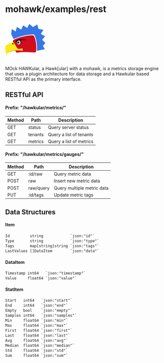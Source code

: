 

# mohawk/examples/rest

![Mohawk](/images/logo-128.png?raw=true "Mohawk Logo")

MOck HAWKular, a Hawk[ular] with a mohawk, is a metrics storage engine that uses a plugin architecture for data storage and a Hawkular based RESTful API as the primary interface.

## RESTful API

#### Prefix: "/hawkular/metrics/"

| Method | Path           | Description             |
|--------|----------------|-------------------------|
| GET    | status         | Query server status     |
| GET    | tenants        | Query a list of tenants |
| GET    | metrics        | Query a list of metrics |

#### Prefix: "/hawkular/metrics/gauges/"

| Method | Path           | Description                    |
|--------|----------------|--------------------------------|
| GET    | :id/raw        | Query metric data              |
| POST   | raw            | Insert new metric data         |
| POST   | raw/query      | Query multiple metric data     |
| PUT    | :id/tags       | Update metric tags             |

## Data Structures

#### Item

	Id         string            `json:"id"`
	Type       string            `json:"type"`
	Tags       map[string]string `json:"tags"`
	LastValues []DataItem        `json:"data"`

#### DataItem

	Timestamp int64   `json:"timestamp"`
	Value     float64 `json:"value"`

#### StatItem

	Start   int64   `json:"start"`
	End     int64   `json:"end"`
	Empty   bool    `json:"empty"`
	Samples int64   `json:"samples"`
	Min     float64 `json:"min"`
	Max     float64 `json:"max"`
	First   float64 `json:"first"`
	Last    float64 `json:"last"`
	Avg     float64 `json:"avg"`
	Median  float64 `json:"median"`
	Std     float64 `json:"std"`
	Sum     float64 `json:"sum"`
